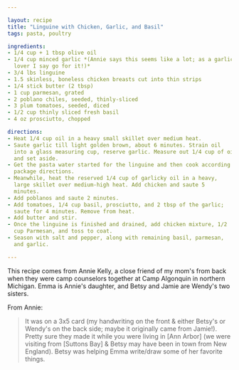 ```yaml
---

layout: recipe
title: "Linguine with Chicken, Garlic, and Basil"
tags: pasta, poultry

ingredients:
- 1/4 cup + 1 tbsp olive oil
- 1/4 cup minced garlic *(Annie says this seems like a lot; as a garlic
  lover I say go for it!)*
- 3/4 lbs linguine
- 1.5 skinless, boneless chicken breasts cut into thin strips
- 1/4 stick butter (2 tbsp)
- 1 cup parmesan, grated
- 2 poblano chiles, seeded, thinly-sliced
- 3 plum tomatoes, seeded, diced
- 1/2 cup thinly sliced fresh basil
- 4 oz prosciutto, chopped

directions:
- Heat 1/4 cup oil in a heavy small skillet over medium heat.
- Saute garlic till light golden brown, about 6 minutes. Strain oil
  into a glass measuring cup, reserve garlic. Measure out 1/4 cup of oil
  and set aside.
- Get the pasta water started for the linguine and then cook according to
  package directions.
- Meanwhile, heat the reserved 1/4 cup of garlicky oil in a heavy,
  large skillet over medium-high heat. Add chicken and saute 5
  minutes.
- Add poblanos and saute 2 minutes.
- Add tomatoes, 1/4 cup basil, prosciutto, and 2 tbsp of the garlic;
  saute for 4 minutes. Remove from heat.
- Add butter and stir.
- Once the linguine is finished and drained, add chicken mixture, 1/2
  cup Parmesan, and toss to coat.
- Season with salt and pepper, along with remaining basil, parmesan,
  and garlic.

---
```


This recipe comes from Annie Kelly, a close friend of my mom's from
back when they were camp counselors together at Camp Algonquin in
northern Michigan. Emma is Annie's daughter, and Betsy and Jamie are
Wendy's two sisters.

From Annie:

> It was on a 3x5 card (my handwriting on the front & either Betsy's
> or Wendy's on the back side; maybe it originally came from Jamie!).
> Pretty sure they made it while you were living in [Ann Arbor] (we
> were visiting from [Suttons Bay] & Betsy may have been in town from
> New England). Betsy was helping Emma write/draw some of her favorite
> things.
